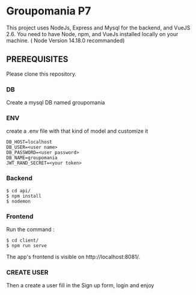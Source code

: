 # Groupomania P7 #
This project uses NodeJs, Express and Mysql for the backend, and VueJS 2.6. 
You need to have Node, npm, and VueJs installed locally on your machine. ( Node Version 14.18.0 recommanded)
## PREREQUISITES
Please clone this repository.

### DB
Create a mysql DB named groupomania

### ENV
create a .env file with that kind of model and customize it
``` 
DB_HOST=localhost
DB_USER=<user name>
DB_PASSWORD=<user password>
DB_NAME=groupomania
JWT_RAND_SECRET=<your token>

```
### Backend

 ```
$ cd api/
$ npm install
$ nodemon
```

### Frontend
Run the command :

 ```
$ cd client/
$ npm run serve
```
The app's frontend is visible on http://localhost:8081/.

### CREATE USER

Then a create a user fill in the Sign up form, login and enjoy 


